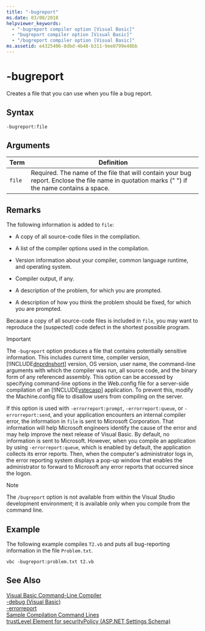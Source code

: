 ```yaml
---
title: "-bugreport"
ms.date: 03/08/2018
helpviewer_keywords: 
  - "-bugreport compiler option [Visual Basic]"
  - "bugreport compiler option [Visual Basic]"
  - "/bugreport compiler option [Visual Basic]"
ms.assetid: e4325406-8dbd-4b48-b311-9ee0799e48bb
---
```

# -bugreport
Creates a file that you can use when you file a bug report.  

## Syntax  

```  
-bugreport:file  
```  

## Arguments  


|Term|Definition|  
|---|---|  
|`file`|Required. The name of the file that will contain your bug report. Enclose the file name in quotation marks (" ") if the name contains a space.|  

## Remarks  
 The following information is added to `file`:  

- A copy of all source-code files in the compilation.  

- A list of the compiler options used in the compilation.  

- Version information about your compiler, common language runtime, and operating system.  

- Compiler output, if any.  

- A description of the problem, for which you are prompted.  

- A description of how you think the problem should be fixed, for which you are prompted.  

 Because a copy of all source-code files is included in `file`, you may want to reproduce the (suspected) code defect in the shortest possible program.  

> [!IMPORTANT]
>  The `-bugreport` option produces a file that contains potentially sensitive information. This includes current time, compiler version, [!INCLUDE[dnprdnshort](~/includes/dnprdnshort-md.md)] version, OS version, user name, the command-line arguments with which the compiler was run, all source code, and the binary form of any referenced assembly. This option can be accessed by specifying command-line options in the Web.config file for a server-side compilation of an [!INCLUDE[vstecasp](~/includes/vstecasp-md.md)] application. To prevent this, modify the Machine.config file to disallow users from compiling on the server.  

 If this option is used with `-errorreport:prompt`, `-errorreport:queue`, or `-errorreport:send`, and your application encounters an internal compiler error, the information in `file` is sent to Microsoft Corporation. That information will help Microsoft engineers identify the cause of the error and may help improve the next release of Visual Basic. By default, no information is sent to Microsoft. However, when you compile an application by using `-errorreport:queue`, which is enabled by default, the application collects its error reports. Then, when the computer's administrator logs in, the error reporting system displays a pop-up window that enables the administrator to forward to Microsoft any error reports that occurred since the logon.  

> [!NOTE]
>  The `/bugreport` option is not available from within the Visual Studio development environment; it is available only when you compile from the command line.  

## Example  
 The following example compiles `T2.vb` and puts all bug-reporting information in the file `Problem.txt`.  

```  
vbc -bugreport:problem.txt t2.vb  
```  

## See Also  
 [Visual Basic Command-Line Compiler](../../../visual-basic/reference/command-line-compiler/index.md)  
 [-debug (Visual Basic)](../../../visual-basic/reference/command-line-compiler/debug.md)  
 [-errorreport](../../../visual-basic/reference/command-line-compiler/errorreport.md)  
 [Sample Compilation Command Lines](../../../visual-basic/reference/command-line-compiler/sample-compilation-command-lines.md)  
 [trustLevel Element for securityPolicy (ASP.NET Settings Schema)](http://msdn.microsoft.com/library/729ab04c-03da-4ee5-86b1-be9d08a09369)
